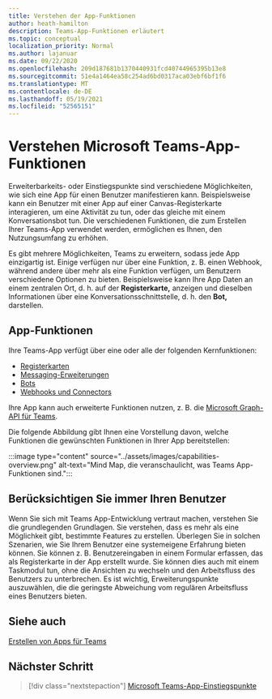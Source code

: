 ```yaml
---
title: Verstehen der App-Funktionen
author: heath-hamilton
description: Teams-App-Funktionen erläutert
ms.topic: conceptual
localization_priority: Normal
ms.author: lajanuar
ms.date: 09/22/2020
ms.openlocfilehash: 209d187681b1370440931fcd40744965395b13e8
ms.sourcegitcommit: 51e4a1464ea58c254ad6bd0317aca03ebf6bf1f6
ms.translationtype: MT
ms.contentlocale: de-DE
ms.lasthandoff: 05/19/2021
ms.locfileid: "52565151"
---
```

# <a name="understand-microsoft-teams-app-capabilities"></a>Verstehen Microsoft Teams-App-Funktionen

Erweiterbarkeits- oder Einstiegspunkte sind verschiedene Möglichkeiten, wie sich eine App für einen Benutzer manifestieren kann. Beispielsweise kann ein Benutzer mit einer App auf einer Canvas-Registerkarte interagieren, um eine Aktivität zu tun, oder das gleiche mit einem Konversationsbot tun. Die verschiedenen Funktionen, die zum Erstellen Ihrer Teams-App verwendet werden, ermöglichen es Ihnen, den Nutzungsumfang zu erhöhen.

Es gibt mehrere Möglichkeiten, Teams zu erweitern, sodass jede App einzigartig ist. Einige verfügen nur über eine Funktion, z. B. einen Webhook, während andere über mehr als eine Funktion verfügen, um Benutzern verschiedene Optionen zu bieten. Beispielsweise kann Ihre App Daten an einem zentralen Ort, d. h. auf der **Registerkarte,** anzeigen und dieselben Informationen über eine Konversationsschnittstelle, d. h. den **Bot,** darstellen.

## <a name="app-capabilities"></a>App-Funktionen

Ihre Teams-App verfügt über eine oder alle der folgenden Kernfunktionen:

* [Registerkarten](../tabs/what-are-tabs.md)
* [Messaging-Erweiterungen](../messaging-extensions/what-are-messaging-extensions.md)
* [Bots](../bots/what-are-bots.md)
* [Webhooks und Connectors](../webhooks-and-connectors/what-are-webhooks-and-connectors.md)

Ihre App kann auch erweiterte Funktionen nutzen, z. B. die [Microsoft Graph-API für Teams](/graph/teams-concept-overview).

Die folgende Abbildung gibt Ihnen eine Vorstellung davon, welche Funktionen die gewünschten Funktionen in Ihrer App bereitstellen:

:::image type="content" source="../assets/images/capabilities-overview.png" alt-text="Mind Map, die veranschaulicht, was Teams App-Funktionen sind.":::

## <a name="always-consider-your-user"></a>Berücksichtigen Sie immer Ihren Benutzer

Wenn Sie sich mit Teams App-Entwicklung vertraut machen, verstehen Sie die grundlegenden Grundlagen. Sie verstehen, dass es mehr als eine Möglichkeit gibt, bestimmte Features zu erstellen. Überlegen Sie in solchen Szenarien, wie Sie Ihrem Benutzer eine systemeigene Erfahrung bieten können.
Sie können z. B. Benutzereingaben in einem Formular erfassen, das als Registerkarte in der App erstellt wurde. Sie können dies auch mit einem Taskmodul tun, ohne die Ansichten zu wechseln und den Arbeitsfluss des Benutzers zu unterbrechen. Es ist wichtig, Erweiterungspunkte auszuwählen, die die geringste Abweichung vom regulären Arbeitsfluss eines Benutzers bieten.

## <a name="see-also"></a>Siehe auch

[Erstellen von Apps für Teams](../overview.md)

## <a name="next-step"></a>Nächster Schritt

> [!div class="nextstepaction"]
> [Microsoft Teams-App-Einstiegspunkte](../concepts/extensibility-points.md)
